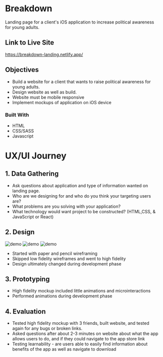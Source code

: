 # Breakdown

Landing page for a client's iOS application to increase political awareness for young adults.

## Link to Live Site

https://breakdown-landing.netlify.app/

## Objectives

* Build a website for a client that wants to raise political awareness for young adults.
* Design website as well as build.
* Website must be mobile responsive
* Implement mockups of application on iOS device

### Built With

* HTML
* CSS/SASS
* Javascript

# UX/UI Journey

## 1. Data Gathering

* Ask questions about application and type of information wanted on landing page.
* Who are we designing for and who do you think your targeting users are?
* What problems are you solving with your application?
* What technology would want project to be constructed? (HTML,CSS, & JavaScript or React)

## 2. Design

![demo](https://github.com/codewithsrobins1/palette-picker/blob/master/readMeGif.gif?raw=true)
![demo](https://github.com/codewithsrobins1/palette-picker/blob/master/readMeGif.gif?raw=true)
![demo](https://github.com/codewithsrobins1/palette-picker/blob/master/readMeGif.gif?raw=true)

* Started with paper and pencil wireframing 
* Skipped low fidelity wireframes and went to high fidelity
* Design ultimately changed during development phase

## 3. Prototyping

* High fidelity mockup included little animations and microinteractions
* Performed animations during development phase

## 4. Evaluation

* Tested high fidelity mockup with 3 friends, built website, and tested again for any bugs or broken links.
* Asked questions after about 2-3 minutes on website about what the app allows users to do, and if they could navigate to the app store link
* Testing learnability - are users able to easily find information about benefits of the app as well as navigate to download
